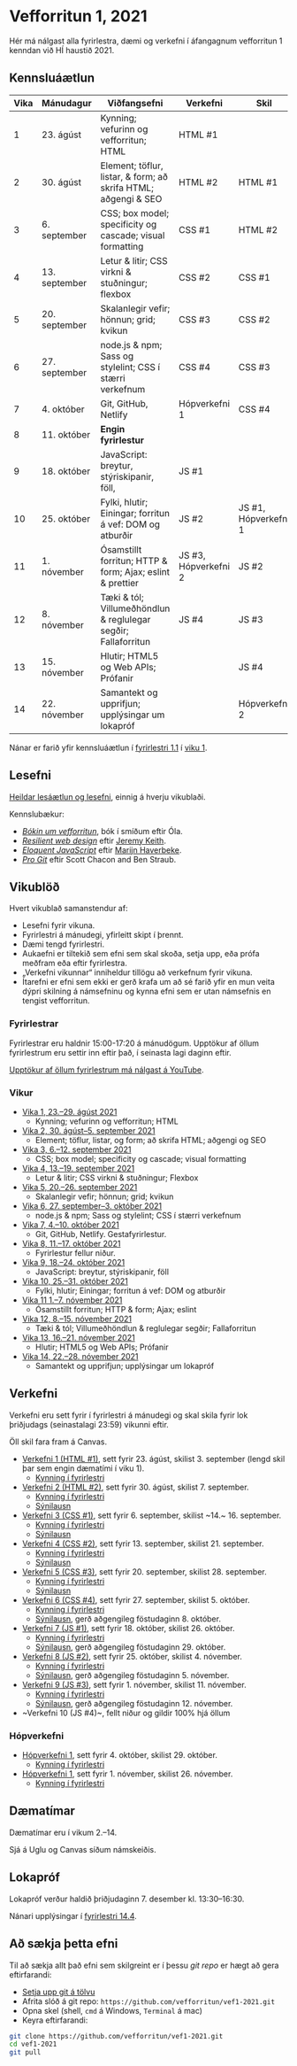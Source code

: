 # Vefforritun 1, 2021

Hér má nálgast alla fyrirlestra, dæmi og verkefni í áfangagnum vefforritun 1 kenndan við HÍ haustið 2021.

## Kennsluáætlun

| Vika | Mánudagur     | Viðfangsefni                                                   | Verkefni              | Skil                 |
|------|---------------|----------------------------------------------------------------|-----------------------|----------------------|
|  1   | 23. ágúst     | Kynning; vefurinn og vefforritun; HTML                         | HTML #1               |                      |
|  2   | 30. ágúst     | Element; töflur, listar, & form; að skrifa HTML; aðgengi & SEO | HTML #2               | HTML #1              |
|  3   |  6. september | CSS; box model; specificity og cascade; visual formatting      | CSS #1                | HTML #2              |
|  4   | 13. september | Letur & litir; CSS virkni & stuðningur; flexbox                | CSS #2                | CSS #1               |
|  5   | 20. september | Skalanlegir vefir; hönnun; grid; kvikun                        | CSS #3                | CSS #2               |
|  6   | 27. september | node.js & npm; Sass og stylelint; CSS í stærri verkefnum       | CSS #4                | CSS #3               |
|  7   |  4. október   | Git, GitHub, Netlify                                           | Hópverkefni 1         | CSS #4               |
|  8   | 11. október   | **Engin fyrirlestur**                                          |                       |                      |
|  9   | 18. október   | JavaScript: breytur, stýriskipanir, föll,                      | JS #1                 |                      |
|  10  | 25. október   | Fylki, hlutir; Einingar; forritun á vef: DOM og atburðir       | JS #2                 | JS #1, Hópverkefni 1 |
|  11  |  1. nóvember  | Ósamstillt forritun; HTTP & form; Ajax; eslint & prettier      | JS #3, Hópverkefni 2  | JS #2                |
|  12  |  8. nóvember  | Tæki & tól; Villumeðhöndlun & reglulegar segðir; Fallaforritun | JS #4                 | JS #3                |
|  13  | 15. nóvember  | Hlutir; HTML5 og Web APIs; Prófanir                            |                       | JS #4                |
|  14  | 22. nóvember  | Samantekt og upprifjun; upplýsingar um lokapróf                |                       | Hópverkefni 2        |

Nánar er farið yfir kennsluáætlun í [fyrirlestri 1.1](./vikur/01/01.1.kynning.md) í [viku 1](./vikur/01/).

## Lesefni

[Heildar lesáætlun og lesefni](./lesefni.md), einnig á hverju vikublaði.

Kennslubækur:

* [_Bókin um vefforritun_](https://bok.vefforritun.is), bók í smíðum eftir Óla.
* [_Resilient web design_](https://resilientwebdesign.com/) eftir [Jeremy Keith](https://adactio.com/).
* [_Eloquent JavaScript_](http://eloquentjavascript.net/) eftir [Marijn Haverbeke](https://marijnhaverbeke.nl/).
* [_Pro Git_](https://git-scm.com/book/en/v2) eftir Scott Chacon and Ben Straub.

## Vikublöð

Hvert vikublað samanstendur af:

* Lesefni fyrir vikuna.
* Fyrirlestri á mánudegi, yfirleitt skipt í þrennt.
* Dæmi tengd fyrirlestri.
* Aukaefni er tiltekið sem efni sem skal skoða, setja upp, eða prófa meðfram eða eftir fyrirlestra.
* „Verkefni vikunnar“ inniheldur tillögu að verkefnum fyrir vikuna.
* Ítarefni er efni sem ekki er gerð krafa um að sé farið yfir en mun veita dýpri skilning á námsefninu og kynna efni sem er utan námsefnis en tengist vefforritun.

### Fyrirlestrar

Fyrirlestrar eru haldnir 15:00-17:20 á mánudögum. Upptökur af öllum fyrirlestrum eru settir inn eftir það, í seinasta lagi daginn eftir.

[Upptökur af öllum fyrirlestrum má nálgast á YouTube](https://www.youtube.com/playlist?list=PLRj-ccg8iozz8f2M4yIZFQOxU_Rg9Uraa).

### Vikur

* [Vika 1, 23.–29. ágúst 2021](vikur/01/)
  * Kynning; vefurinn og vefforritun; HTML
* [Vika 2, 30. ágúst–5. september 2021](vikur/02/)
  * Element; töflur, listar, og form; að skrifa HTML; aðgengi og SEO
* [Vika 3, 6.–12. september 2021](vikur/03/)
  * CSS; box model; specificity og cascade; visual formatting
* [Vika 4, 13.–19. september 2021](vikur/04/)
  * Letur & litir; CSS virkni & stuðningur; Flexbox
* [Vika 5, 20.–26. september 2021](vikur/05/)
  * Skalanlegir vefir; hönnun; grid; kvikun
* [Vika 6, 27. september–3. október 2021](vikur/06/)
  * node.js & npm; Sass og stylelint; CSS í stærri verkefnum
* [Vika 7, 4.–10. október 2021](vikur/07)
  * Git, GitHub, Netlify. Gestafyrirlestur.
* [Vika 8, 11.–17. október 2021](vikur/08)
  * Fyrirlestur fellur niður.
* [Vika 9, 18.–24. október 2021](vikur/09)
  * JavaScript: breytur, stýriskipanir, föll
* [Vika 10, 25.–31. október 2021](vikur/10)
  * Fylki, hlutir; Einingar; forritun á vef: DOM og atburðir
* [Vika 11 1.–7. nóvember 2021](vikur/11)
  * Ósamstillt forritun; HTTP & form; Ajax; eslint
* [Vika 12, 8.–15. nóvember 2021](vikur/12)
  * Tæki & tól; Villumeðhöndlun & reglulegar segðir; Fallaforritun
* [Vika 13, 16.–21. nóvember 2021](vikur/13)
  * Hlutir; HTML5 og Web APIs; Prófanir
* [Vika 14, 22.–28. nóvember 2021](vikur/14)
  * Samantekt og upprifjun; upplýsingar um lokapróf

## Verkefni

Verkefni eru sett fyrir í fyrirlestri á mánudegi og skal skila fyrir lok þriðjudags (seinastalagi 23:59) vikunni eftir.

Öll skil fara fram á Canvas.

* [Verkefni 1 (HTML #1)](https://github.com/vefforritun/vef1-2021-v1), sett fyrir 23. ágúst, skilist 3. september (lengd skil þar sem engin dæmatími í viku 1).
  * [Kynning í fyrirlestri](https://youtu.be/8VHvlMpGEu4?t=2119)
* [Verkefni 2 (HTML #2)](https://github.com/vefforritun/vef1-2021-v2), sett fyrir 30. ágúst, skilist 7. september.
  * [Kynning í fyrirlestri](https://youtu.be/qyQ5S3cry1E)
  * [Sýnilausn](https://github.com/vefforritun/vef1-2021-v2-synilausn)
* [Verkefni 3 (CSS #1)](https://github.com/vefforritun/vef1-2021-v3), sett fyrir 6. september, skilist ~14.~ 16. september.
  * [Kynning í fyrirlestri](https://youtu.be/_q1B4EHQzgQ)
  * [Sýnilausn](https://github.com/vefforritun/vef1-2021-v3-synilausn)
* [Verkefni 4 (CSS #2)](https://github.com/vefforritun/vef1-2021-v4), sett fyrir 13. september, skilist 21. september.
  * [Kynning í fyrirlestri](https://youtu.be/Nw7FkpJl-Xo)
  * [Sýnilausn](https://github.com/vefforritun/vef1-2021-v4-synilausn)
* [Verkefni 5 (CSS #3)](https://github.com/vefforritun/vef1-2021-v5), sett fyrir 20. september, skilist 28. september.
  * [Kynning í fyrirlestri](https://youtu.be/mo0OFSHH5HI)
  * [Sýnilausn](https://github.com/vefforritun/vef1-2021-v5-synilausn)
* [Verkefni 6 (CSS #4)](https://github.com/vefforritun/vef1-2021-v6), sett fyrir 27. september, skilist 5. október.
  * [Kynning í fyrirlestri](https://youtu.be/gDeKrPH7KQM)
  * [Sýnilausn](https://github.com/vefforritun/vef1-2021-v6-synilausn), gerð aðgengileg föstudaginn 8. október.
* [Verkefni 7 (JS #1)](https://github.com/vefforritun/vef1-2021-v7), sett fyrir 18. október, skilist 26. október.
  * [Kynning í fyrirlestri](https://youtu.be/QAqqTQQL9eM)
  * [Sýnilausn](https://github.com/vefforritun/vef1-2021-v7-synilausn), gerð aðgengileg föstudaginn 29. október.
* [Verkefni 8 (JS #2)](https://github.com/vefforritun/vef1-2021-v8), sett fyrir 25. október, skilist 4. nóvember.
  * [Kynning í fyrirlestri](https://youtu.be/5GAg9Olchf8)
  * [Sýnilausn](https://github.com/vefforritun/vef1-2021-v8-synilausn), gerð aðgengileg föstudaginn 5. nóvember.
* [Verkefni 9 (JS #3)](https://github.com/vefforritun/vef1-2021-v9), sett fyrir 1. nóvember, skilist 11. nóvember.
  * [Kynning í fyrirlestri](https://youtu.be/)
  * [Sýnilausn](https://github.com/vefforritun/vef1-2021-v9-synilausn), gerð aðgengileg föstudaginn 12. nóvember.
* ~Verkefni 10 (JS #4)~, fellt niður og gildir 100% hjá öllum

### Hópverkefni

* [Hópverkefni 1](https://github.com/vefforritun/vef1-2021-h1), sett fyrir 4. október, skilist 29. október.
  * [Kynning í fyrirlestri](https://youtu.be/IilN9cXavpg)
* [Hópverkefni 1](https://github.com/vefforritun/vef1-2021-h2), sett fyrir 1. nóvember, skilist 26. nóvember.
  * [Kynning í fyrirlestri](https://youtu.be/Alsi_j6skHY)

## Dæmatímar

Dæmatímar eru í vikum 2.–14.

Sjá á Uglu og Canvas síðum námskeiðis.

## Lokapróf

Lokapróf verður haldið þriðjudaginn 7. desember kl. 13:30–16:30.

Nánari upplýsingar í [fyrirlestri 14.4]((./vikur/14/14.4.lokaprof.md)).

## Að sækja þetta efni

Til að sækja allt það efni sem skilgreint er í þessu _git repo_ er hægt að gera eftirfarandi:

* [Setja upp git á tölvu](https://help.github.com/articles/set-up-git/)
* Afrita slóð á git repo: `https://github.com/vefforritun/vef1-2021.git`
* Opna skel (shell, `cmd` á Windows, `Terminal` á mac)
* Keyra eftirfarandi:

```bash
git clone https://github.com/vefforritun/vef1-2021.git
cd vef1-2021
git pull
```
